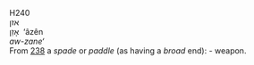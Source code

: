 <body>
  <p>H240<br>  אזן  <br> אָזֵן  ‎  ‘âzên  <br><i>aw-zane‘ </i><br>From <a href="h0238.htm">238</a>  a <i>spade</i> or <i>paddle</i> (as having a <i>broad</i> end): - weapon.<br></p>
 </body>